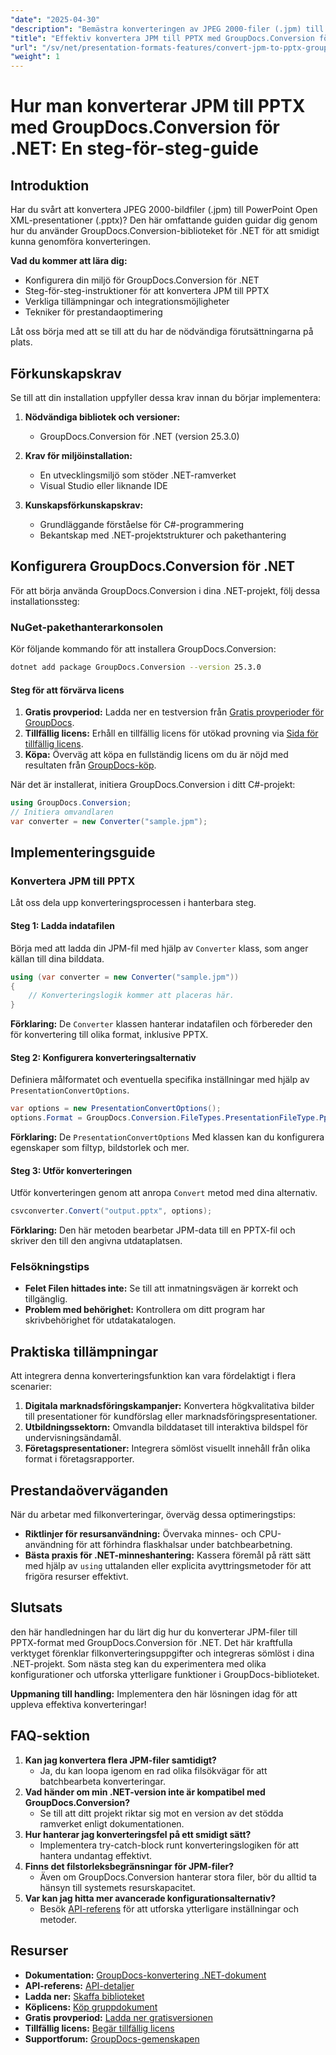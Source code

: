 ```yaml
---
"date": "2025-04-30"
"description": "Bemästra konverteringen av JPEG 2000-filer (.jpm) till PowerPoint-presentationer (.pptx) med den här omfattande guiden om hur du använder GroupDocs.Conversion för .NET."
"title": "Effektiv konvertera JPM till PPTX med GroupDocs.Conversion för .NET – en steg-för-steg-guide"
"url": "/sv/net/presentation-formats-features/convert-jpm-to-pptx-groupdocs-dotnet/"
"weight": 1
---
```


# Hur man konverterar JPM till PPTX med GroupDocs.Conversion för .NET: En steg-för-steg-guide

## Introduktion
Har du svårt att konvertera JPEG 2000-bildfiler (.jpm) till PowerPoint Open XML-presentationer (.pptx)? Den här omfattande guiden guidar dig genom hur du använder GroupDocs.Conversion-biblioteket för .NET för att smidigt kunna genomföra konverteringen.

**Vad du kommer att lära dig:**
- Konfigurera din miljö för GroupDocs.Conversion för .NET
- Steg-för-steg-instruktioner för att konvertera JPM till PPTX
- Verkliga tillämpningar och integrationsmöjligheter
- Tekniker för prestandaoptimering

Låt oss börja med att se till att du har de nödvändiga förutsättningarna på plats.

## Förkunskapskrav
Se till att din installation uppfyller dessa krav innan du börjar implementera:

1. **Nödvändiga bibliotek och versioner:**
   - GroupDocs.Conversion för .NET (version 25.3.0)

2. **Krav för miljöinstallation:**
   - En utvecklingsmiljö som stöder .NET-ramverket
   - Visual Studio eller liknande IDE

3. **Kunskapsförkunskapskrav:**
   - Grundläggande förståelse för C#-programmering
   - Bekantskap med .NET-projektstrukturer och pakethantering

## Konfigurera GroupDocs.Conversion för .NET
För att börja använda GroupDocs.Conversion i dina .NET-projekt, följ dessa installationssteg:

### NuGet-pakethanterarkonsolen
Kör följande kommando för att installera GroupDocs.Conversion:

```bash
dotnet add package GroupDocs.Conversion --version 25.3.0
```

#### Steg för att förvärva licens
1. **Gratis provperiod:** Ladda ner en testversion från [Gratis provperioder för GroupDocs](https://releases.groupdocs.com/conversion/net/).
2. **Tillfällig licens:** Erhåll en tillfällig licens för utökad provning via [Sida för tillfällig licens](https://purchase.groupdocs.com/temporary-license/).
3. **Köpa:** Överväg att köpa en fullständig licens om du är nöjd med resultaten från [GroupDocs-köp](https://purchase.groupdocs.com/buy).

När det är installerat, initiera GroupDocs.Conversion i ditt C#-projekt:

```csharp
using GroupDocs.Conversion;
// Initiera omvandlaren
var converter = new Converter("sample.jpm");
```

## Implementeringsguide
### Konvertera JPM till PPTX
Låt oss dela upp konverteringsprocessen i hanterbara steg.

#### Steg 1: Ladda indatafilen
Börja med att ladda din JPM-fil med hjälp av `Converter` klass, som anger källan till dina bilddata.

```csharp
using (var converter = new Converter("sample.jpm"))
{
    // Konverteringslogik kommer att placeras här.
}
```
**Förklaring:** De `Converter` klassen hanterar indatafilen och förbereder den för konvertering till olika format, inklusive PPTX.

#### Steg 2: Konfigurera konverteringsalternativ
Definiera målformatet och eventuella specifika inställningar med hjälp av `PresentationConvertOptions`.

```csharp
var options = new PresentationConvertOptions();
options.Format = GroupDocs.Conversion.FileTypes.PresentationFileType.Pptx;
```
**Förklaring:** De `PresentationConvertOptions` Med klassen kan du konfigurera egenskaper som filtyp, bildstorlek och mer.

#### Steg 3: Utför konverteringen
Utför konverteringen genom att anropa `Convert` metod med dina alternativ.

```csharp
csvconverter.Convert("output.pptx", options);
```
**Förklaring:** Den här metoden bearbetar JPM-data till en PPTX-fil och skriver den till den angivna utdataplatsen.

### Felsökningstips
- **Felet Filen hittades inte:** Se till att inmatningsvägen är korrekt och tillgänglig.
- **Problem med behörighet:** Kontrollera om ditt program har skrivbehörighet för utdatakatalogen.

## Praktiska tillämpningar
Att integrera denna konverteringsfunktion kan vara fördelaktigt i flera scenarier:
1. **Digitala marknadsföringskampanjer:** Konvertera högkvalitativa bilder till presentationer för kundförslag eller marknadsföringspresentationer.
2. **Utbildningssektorn:** Omvandla bilddataset till interaktiva bildspel för undervisningsändamål.
3. **Företagspresentationer:** Integrera sömlöst visuellt innehåll från olika format i företagsrapporter.

## Prestandaöverväganden
När du arbetar med filkonverteringar, överväg dessa optimeringstips:
- **Riktlinjer för resursanvändning:** Övervaka minnes- och CPU-användning för att förhindra flaskhalsar under batchbearbetning.
- **Bästa praxis för .NET-minneshantering:** Kassera föremål på rätt sätt med hjälp av `using` uttalanden eller explicita avyttringsmetoder för att frigöra resurser effektivt.

## Slutsats
den här handledningen har du lärt dig hur du konverterar JPM-filer till PPTX-format med GroupDocs.Conversion för .NET. Det här kraftfulla verktyget förenklar filkonverteringsuppgifter och integreras sömlöst i dina .NET-projekt. Som nästa steg kan du experimentera med olika konfigurationer och utforska ytterligare funktioner i GroupDocs-biblioteket.

**Uppmaning till handling:** Implementera den här lösningen idag för att uppleva effektiva konverteringar!

## FAQ-sektion
1. **Kan jag konvertera flera JPM-filer samtidigt?**
   - Ja, du kan loopa igenom en rad olika filsökvägar för att batchbearbeta konverteringar.
2. **Vad händer om min .NET-version inte är kompatibel med GroupDocs.Conversion?**
   - Se till att ditt projekt riktar sig mot en version av det stödda ramverket enligt dokumentationen.
3. **Hur hanterar jag konverteringsfel på ett smidigt sätt?**
   - Implementera try-catch-block runt konverteringslogiken för att hantera undantag effektivt.
4. **Finns det filstorleksbegränsningar för JPM-filer?**
   - Även om GroupDocs.Conversion hanterar stora filer, bör du alltid ta hänsyn till systemets resurskapacitet.
5. **Var kan jag hitta mer avancerade konfigurationsalternativ?**
   - Besök [API-referens](https://reference.groupdocs.com/conversion/net/) för att utforska ytterligare inställningar och metoder.

## Resurser
- **Dokumentation:** [GroupDocs-konvertering .NET-dokument](https://docs.groupdocs.com/conversion/net/)
- **API-referens:** [API-detaljer](https://reference.groupdocs.com/conversion/net/)
- **Ladda ner:** [Skaffa biblioteket](https://releases.groupdocs.com/conversion/net/)
- **Köplicens:** [Köp gruppdokument](https://purchase.groupdocs.com/buy)
- **Gratis provperiod:** [Ladda ner gratisversionen](https://releases.groupdocs.com/conversion/net/)
- **Tillfällig licens:** [Begär tillfällig licens](https://purchase.groupdocs.com/temporary-license/)
- **Supportforum:** [GroupDocs-gemenskapen](https://forum.groupdocs.com/c/conversion/10)